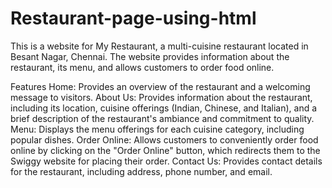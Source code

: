 # Restaurant-page-using-html
This is a website for My Restaurant, a multi-cuisine restaurant located in Besant Nagar, Chennai. The website provides information about the restaurant, its menu, and allows customers to order food online.

Features
Home: Provides an overview of the restaurant and a welcoming message to visitors.
About Us: Provides information about the restaurant, including its location, cuisine offerings (Indian, Chinese, and Italian), and a brief description of the restaurant's ambiance and commitment to quality.
Menu: Displays the menu offerings for each cuisine category, including popular dishes.
Order Online: Allows customers to conveniently order food online by clicking on the "Order Online" button, which redirects them to the Swiggy website for placing their order.
Contact Us: Provides contact details for the restaurant, including address, phone number, and email.
